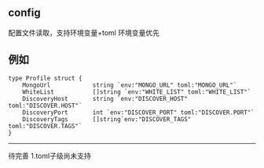 config
-----
配置文件读取，支持环境变量+toml
环境变量优先


例如
----
```
type Profile struct {
	MongoUrl            string `env:"MONGO_URL" toml:"MONGO_URL"`
	WhiteList           []string `env:"WHITE_LIST" toml:"WHITE_LIST"`
	DiscoveryHost       string `env:"DISCOVER_HOST" toml:"DISCOVER.HOST"`
	DiscoveryPort       int `env:"DISCOVER_PORT" toml:"DISCOVER.PORT"`
	DiscoveryTags       []string`env:"DISCOVER_TAGS" toml:"DISCOVER.TAGS"`
}
```



----
待完善
1.toml子级尚未支持

